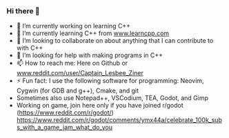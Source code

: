 ### Hi there 👋

- 🔭 I’m currently working on learning C++
- 🌱 I’m currently learning C++ from www.learncpp.com
- 👯 I’m looking to collaborate on about anything that I can contribute to with C++
- 🤔 I’m looking for help with making programs in C++
- 📫 How to reach me: Here on Github or www.reddit.com/user/Captain_Lesbee_Ziner
- ⚡ Fun fact: I use the following software for programming: Neovim, Cygwin (for GDB and g++), Cmake, and git
-    Sometimes also use Notepad++, VSCodium, TEA, Godot, and Gimp 
-    Working on game, join here only if you have joined r/godot (https://www.reddit.com/r/godot/) https://www.reddit.com/r/godot/comments/ymx44a/celebrate_100k_subs_with_a_game_jam_what_do_you
